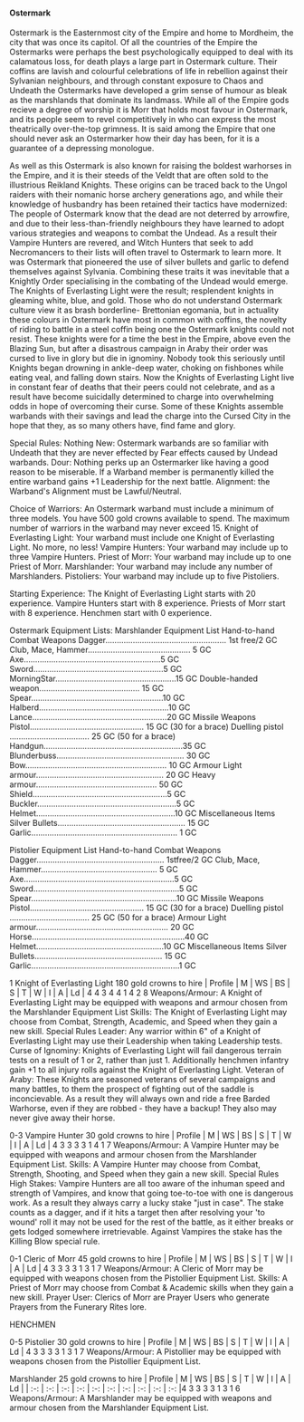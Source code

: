 #### Ostermark

Ostermark is the Easternmost city of the Empire and home to Mordheim,
the city that was once its capitol. Of all the countries of the Empire
the Ostermarks were perhaps the best psychologically equipped to deal
with its calamatous loss, for death plays a large part in Ostermark
culture. Their coffins are lavish and colourful celebrations of life in
rebellion against their Sylvanian neighbours, and through constant
exposure to Chaos and Undeath the Ostermarks have developed a grim sense
of humour as bleak as the marshlands that dominate its landmass. While
all of the Empire gods recieve a degree of worship it is Morr that holds
most favour in Ostermark, and its people seem to revel competitively in
who can express the most theatrically over-the-top grimness. It is said
among the Empire that one should never ask an Ostermarker how their day
has been, for it is a guarantee of a depressing monologue.

As well as this Ostermark is also known for raising the boldest
warhorses in the Empire, and it is their steeds of the Veldt that are
often sold to the illustrious Reikland Knights. These origins can be
traced back to the Ungol raiders with their nomanic horse archery
generations ago, and while their knowledge of husbandry has been
retained their tactics have modernized: The people of Ostermark know
that the dead are not deterred by arrowfire, and due to their
less-than-friendly neighbours they have learned to adopt various
strategies and weapons to combat the Undead. As a result their Vampire
Hunters are revered, and Witch Hunters that seek to add Necromancers to
their lists will often travel to Ostermark to learn more. It was
Ostermark that pioneered the use of silver bullets and garlic to defend
themselves against Sylvania. Combining these traits it was inevitable
that a Knightly Order specialising in the combating of the Undead would
emerge. The Knights of Everlasting Light were the result; resplendent
knights in gleaming white, blue, and gold. Those who do not understand
Ostermark culture view it as brash borderline- Brettonian egomania, but
in actuality these colours in Ostermark have most in common with coffins, 
the novelty of riding to battle in a steel coffin being one the
Ostermark knights could not resist. These knights were for a time the
best in the Empire, above even the Blazing Sun, but after a disastrous
campaign in Araby their order was cursed to live in glory but die in
ignominy. Nobody took this seriously until Knights began drowning in
ankle-deep water, choking on fishbones while eating veal, and falling
down stairs. Now the Knights of Everlasting Light live in constant fear
of deaths that their peers could not celebrate, and as a result have
become suicidally determined to charge into overwhelming odds in hope of
overcoming their curse. Some of these Knights assemble warbands with
their savings and lead the charge into the Cursed City in the hope that
they, as so many others have, find fame and glory.

Special Rules: Nothing New: Ostermark warbands are so familiar with
Undeath that they are never effected by Fear effects caused by Undead
warbands. Dour: Nothing perks up an Ostermarker like having a good
reason to be miserable. If a Warband member is permanently killed the
entire warband gains +1 Leadership for the next battle. Alignment: the
Warband's Alignment must be Lawful/Neutral.

Choice of Warriors: An Ostermark warband must include a minimum of three
models. You have 500 gold crowns available to spend. The maximum number
of warriors in the warband may never exceed 15. Knight of Everlasting
Light: Your warband must include one Knight of Everlasting Light. No
more, no less! Vampire Hunters: Your warband may include up to three
Vampire Hunters. Priest of Morr: Your warband may include up to one
Priest of Morr. Marshlander: Your warband may include any number of
Marshlanders. Pistoliers: Your warband may include up to five
Pistoliers.

Starting Experience: The Knight of Everlasting Light starts with 20
experience. Vampire Hunters start with 8 experience. Priests of Morr
start with 8 experience. Henchmen start with 0 experience.

Ostermark Equipment Lists: Marshlander Equipment List 
Hand-to-hand Combat Weapons 
Dagger..................................................... 1st free/2 GC 
Club, Mace, Hammer............................................. 5 GC 
Axe............................................................5 GC 
Sword.........................................................5 GC
MorningStar.....................................................15 GC 
Double-handed weapon............................................ 15 GC 
Spear..........................................................10 GC
Halberd.........................................................10 GC 
Lance...........................................................20 GC 
Missile Weapons
Pistol.................................................. 15 GC (30 for a brace) 
Duelling pistol ................................... 25 GC (50 for a brace) 
Handgun.............................................................35 GC 
Blunderbuss........................................................ 30 GC
Bow.............................................................. 10 GC
Armour
Light armour........................................................ 20 GC
Heavy armour..................................................... 50 GC
Shield...........................................................5 GC 
Buckler.............................................................5 GC 
Helmet.............................................................10 GC
Miscellaneous Items 
Silver Bullets........................................................ 15 GC
Garlic................................................................ 1 GC

Pistolier Equipment List 
Hand-to-hand Combat Weapons 
Dagger........................................................ 1stfree/2 GC
Club, Mace, Hammer................................................... 5 GC
Axe..................................................................5 GC
Sword................................................................5 GC
Spear................................................................10 GC 
Missile Weapons 
Pistol.................................................. 15 GC (30 for a brace)
Duelling pistol ................................... 25 GC (50 for a brace) 
Armour 
Light armour.......................................................... 20 GC
Horse...................................................................40 GC 
Helmet........................................................10 GC 
Miscellaneous Items 
Silver Bullets........................................................ 15 GC
Garlic.................................................................1 GC

1 Knight of Everlasting Light 
180 gold crowns to hire
| Profile | M | WS | BS | S | T | W | I | A | Ld | 
4 4 3 4 4 1 4 2 8 
Weapons/Armour: A Knight of Everlasting Light
may be equipped with weapons and armour chosen from the Marshlander Equipment List
Skills: The Knight of Everlasting Light may choose from
Combat, Strength, Academic, and Speed when they gain a new skill.
Special Rules Leader: Any warrior within 6" of a Knight of Everlasting
Light may use their Leadership when taking Leadership tests. 
Curse of Ignominy: Knights of Everlasting Light will fail dangerous terrain tests
on a result of 1 or 2, rather than just 1. Additionally henchmen
infantry gain +1 to all injury rolls against the Knight of Everlasting
Light.
Veteran of Araby: These Knights are seasoned veterans of several
campaigns and many battles, to them the prospect of fighting out of the
saddle is inconcievable. As a result they will always own and ride a
free Barded Warhorse, even if they are robbed - they have a backup! They
also may never give away their horse.

0-3 Vampire Hunter
30 gold crowns to hire 
| Profile | M | WS | BS | S | T | W | I | A | Ld | 
4 3 3 3 3 1 4 1 7 
Weapons/Armour: A Vampire Hunter may be equipped with weapons and armour 
chosen from the Marshlander Equipment List. 
Skills: A Vampire Hunter may choose from Combat, Strength, Shooting, and Speed
when they gain a new skill.
Special Rules High Stakes: Vampire Hunters are all too aware of the inhuman speed
and strength of Vampires, and know that going toe-to-toe with one is dangerous work. As a result they
always carry a lucky stake "just in case". The stake counts as a dagger,
and if it hits a target then after resolving your 'to wound' roll it may
not be used for the rest of the battle, as it either breaks or gets
lodged somewhere irretrievable. Against Vampires the stake has the
Killing Blow special rule.

0-1 Cleric of Morr
45 gold crowns to hire
| Profile | M | WS | BS | S | T | W | I | A | Ld | 
4 3 3 3 3 1 3 1 7 Weapons/Armour: A Cleric of Morr may be equipped with
weapons chosen from the Pistollier Equipment List. 
Skills: A Priest of
Morr may choose from Combat & Academic skills when they gain a new
skill. 
Prayer User: Clerics of Morr are Prayer Users who generate
Prayers from the Funerary Rites lore.

HENCHMEN

0-5 Pistolier 
30 gold crowns to hire 
| Profile | M | WS | BS | S | T | W | I | A | Ld | 
4 3 3 3 3 1 3 1 7 
Weapons/Armour: A Pistollier may be equipped with weapons
chosen from the Pistollier Equipment List.

Marshlander 25 gold crowns to hire
| Profile | M | WS | BS | S | T | W | I | A | Ld |
| :-: | :-: | :-: | :-: | :-: | :-: | :-: | :-: | :-: | :-: |4 3 3 3 3 1 3 1 6 
Weapons/Armour: A Marshlander may be equipped with weapons and
armour chosen from the Marshlander Equipment List.
